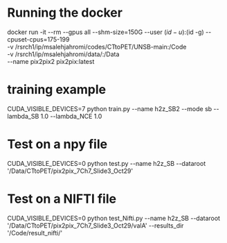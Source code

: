 

# Running the docker
docker run -it --rm --gpus all --shm-size=150G --user $(id -u):$(id -g) --cpuset-cpus=175-199 \
-v /rsrch1/ip/msalehjahromi/codes/CTtoPET/UNSB-main:/Code \
-v /rsrch1/ip/msalehjahromi/data/:/Data \
--name pix2pix2 pix2pix:latest

# training example
CUDA_VISIBLE_DEVICES=7 python train.py --name h2z_SB2 --mode sb --lambda_SB 1.0 --lambda_NCE 1.0

# Test on a npy file
CUDA_VISIBLE_DEVICES=0 python test.py --name h2z_SB --dataroot '/Data/CTtoPET/pix2pix_7Ch7_Slide3_Oct29'

# Test on a NIFTI file
CUDA_VISIBLE_DEVICES=0 python test_Nifti.py --name h2z_SB --dataroot '/Data/CTtoPET/pix2pix_7Ch7_Slide3_Oct29/valA' --results_dir '/Code/result_nifti/'